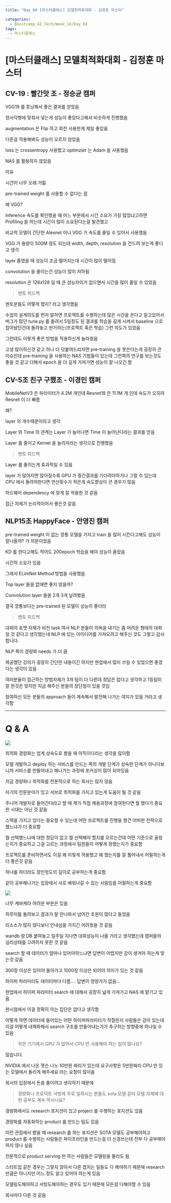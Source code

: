 ```yaml
---
title: "Day_84 [마스터클래스] 모델최적화대회 - 김정훈 마스터"

categories:
  - Boostcamp_AI_Tech/Week_18/Day_84
tags:
  - 마스터클래스
---
```


# [마스터클래스] 모델최적화대회 - 김정훈 마스터

## CV-19 : 빨간맛 조 - 정승균 캠퍼

VGG19 를 튜닝해서 좋은 결과를 얻었음

정사각형에 맞춰서 넣는게 성능이 좋았다고해서 비슷하게 진행했음

augmentation 은 Flip 하고 회전 사용한게 제일 좋았음

다른걸 적용해봐도 성능이 오르지 않았음

loss 는 crossentropy 사용했고 optimzier 는 Adam 을 사용했음

NAS 를 활용하지 않았음

이유

시간이 너무 오래 거릶

pre-trained weight 를 사용할 수 없다는 점

왜 VGG?

Inference 속도를 확인했을 때 어느 부분에서 시간 소요가 가장 많았냐고하면 Profiling 을 하는데 시간이 많이 소요된다는걸 발견했고

비교적 모델이 간단한 Alexnet 이나 VGG 가 속도를 줄일 수 있어서 사용했음

VGG 가 용량이 500M 정도 되는데 width, depth, resolution 을 건드려 보는게 좋다고 생각

layer 줄였을 때 성능이 조금 떨어지는데 시간이 많이 떨어짐

convolution 을 줄이는건 성능이 많이 저하됨

resolution 은 128x128 일 때 큰 성능차이가 없으면서 시간을 많이 줄일 수 있었음

> 멘토 피드백

멘토분들도 어떻게 했지? 라고 생각했음

수업의 설계의도를 먼저 말하면 프로젝트를 수행하는데 많은 시간을 쓴다고 알고있어서 버그가 많던 tune.py 를 돌려서 5일정도 된 결과를 학습을 길게 시켜서
baseline 으로 잡아놨던건데 돌려놓고 딴거하는(프로젝트 혹은 학습) 그런 의도가 있었음

그런데도 이렇게 좋은 방법을 적용하신게 놀라웠음

고생 많이하신것 같고 하나 더 덧붙여드리자면 pre-training 을 못쓴다는게 굉장히 큰 이슈인데 pre-training 을 사용하는 NAS 기법들이 있는데
그런쪽의 연구를 보는것도 좋을 것 같고 더해서 epoch 을 더 길게 가져가면 성능이 잘 나오긴 함

## CV-5조 친구 구했조 - 이경민 캠퍼

MobileNetV3 은 파라미터가 4.2M 개인데 Resnet18 은 11.1M 개 인데 속도가 오히려 Resnet 이 더 빠름

왜?

layer 의 개수때문이라고 생각

Layer 와 Time 의 관계는 Layer 가 늘어나면 Time 이 늘어난다라는 결과를 얻음

Layer 를 줄이고 Kernel 을 늘리자라는 생각으로 진행했음

> 멘토 피드백

Layer 를 줄이는게 효과적일 수 있음

layer 가 많아지면 많아질수록 GPU 가 중간결과를 기다려야하거나 그럴 수 있는데 CPU 에서 돌려야한다면 연산횟수가 적은게 속도향상이 큰 경우가 많음

하드웨어 dependency 에 맞게 잘 적용한 것 같음

접근 자체가 논리적이어서 좋은것 같음

## NLP15조 HappyFace - 안영진 캠퍼

pre-trained weight 이 없는 깡통 모델을 가지고 train 을 많이 시킨다고해도 성능이 잘나올까? 가 의문이었음

KD 를 한다고해도 적어도 200epoch 학습을 해야 성능이 올랐음

시간적 소요가 있음

그래서 ELimNet Method 방법을 사용했음

Top layer 들을 없애면 좋지 않을까?

Convolution layer 들을 2개 3개 날려봤음

결국 깡통보다는 pre-trained 된 모델이 성능이 좋더라

> 멘토 피드백

대회의 포맷 자체가 비전 task 여서 NLP 분들이 의욕을 내기는 좀 어려운 형태의 대회일 것 같다고 생각했는네 NLP 에 있는 아이디어를 가져오려고 해주신 것도
그렇고 감사합니다.

NLP 쪽이 경량화 needs 가 더 큼

제공했던 강의가 굉장히 간단한 내용이긴 하지만 현업에서 많이 쓰일 수 있었으면 좋겠다는 생각이 있음

여러분들이 접근하는 방법자체가 3개 팀이 다 다른데 정답은 없다고 생각하고 1등팀이 잘 한것은 맞지만 지금 해주신 분들의 장단점이 있을 것임

참여하신 모든 분들의 approach 들이 계속해서 발전해 나가는 여지가 있을 거라고 생각함

---

# Q & A

![]({{site.url}}/assets/images/boostcamp/278ed082.png)

최적화 경량화는 업계 성숙도로 봤을 때 아직이다라는 생각을 많이함

모델 개발하고 deploy 하는 서비스를 만드는 쪽의 개발 단계가 성숙한 단계가 아니다보니까 서비스를 만들어내고 해나가는 과정에 포커싱이 많이 되어있음

지금 경량화나 최적화를 전문적으로 하는 회사는 많지 않음

자기의 전문분야가 있고 서브로 최적화를 가지고 있는게 도움이 될 것 같음

주니어 개발자로 들어간다라고 할 때 제가 직접 채용과정에 참여한다면 뭘 했다가 중요한 시대는 아닌 것 같음

스택을 가지고 있다는 중요할 수 있는데 어떤 프로젝트를 진행을 했건 어떠한 전략으로 했느냐가 더 중요함

뭘 선택했느냐에 대한 정답이 없고 뭘 선택해야 할지를 모르는건데 어떤 기준으로 골랐는지가 중요하고 그걸 고르는 과정에서 팀원들이 어떻게 정했는지가
중요함

프로젝트를 준비하면서도 이걸 왜 이렇게 적용했고 왜 했는지를 잘 풀어내서 어필하는게 더 좋은것 같음

하나를 하더라도 장인정도의 깊이로 공부하는게 중요함

같이 공부해나가는 입장에서 서로 배워나갈 수 있는 사람임을 어필하는게 중요함

![]({{site.url}}/assets/images/boostcamp/72eaca53.png)

너무 케바케라 어려운 부분은 있음

하루이틀 돌려보고 결과가 잘 안나와서 넘어간 조원이 많다고 들었음

리소스가 많지 않다보니 인내심을 가지긴 어려웠을 것 같음

wandb 랑 DB 붙여놓고 일주일 지나면 대회성능이 나올 거라고 생각했는데 캠퍼들의 심리상태를 고려하지 못한 것 같음

search 할 때 데이터가 얼마나 있어야하느냐면 답변이 어렵지만 감이 생겨야 하는게 맞는것 같음

300장 이상은 있어야 돌아가고 1000장 이상은 되어야 의미가 있는 것 같음

하이퍼 파라미터도 데이터마다 다름.... 답변이 영양가가 없음...

현업에서 하이퍼 파라미터 search 에 대해서 굉장히 넓게 가져가고 NAS 에 맡기고 있음

현시점에서 이걸 정확히 아는 집단은 없다고 생각함

어떻게 하면 데이터에 들어있는 어떤 하이퍼파라미터가 적절한지 사람들은 감이 있는데 이걸 어떻게 내재화해서 search 구조를 만들어내는가가 추구하는 방향중에
하나일 수 있음

> 작은 기기에서 GPU 가 없어서 CPU 만 사용해야 하는 일이 많나요?

많습니다.

NVIDIA 에서 나온 잿슨 나노 10만원 짜리가 있는데 요구사항은 5만원짜리 CPU 만 있는 모델에서 돌리게 해주세요 라는 요청이 많이옴

회사의 입장에서 돈을 줄이려고 생각하기 때문에

> 경량화나 프로덕트 서빙에 주로 일하시는 분들도 sota 모델 같이 모델 자체에 대한 공부도 계속 하시나요?
 
경량화에서도 research 포지션이 있고 project 를 수행하는 포지션도 있음

경량화를 자동화하는 product 를 만드는 팀도 있음

이런 관점에서 봤을 때 research 를 하는 포지션은 SOTA 모델도 공부해야하고 product 를 수행하는 사람들은 파이프라인을 만드는걸 더 신경쓰는데
전부 다 공부해야 하지 않나 싶음

전문적으로 product serving 만 하는 사람들은 모델링을 몰라도 됨

스타트업 같은 경우는 그렇지 않아서 다른 겹치는 일들도 다 해야하기 때문에 research 만큼은 아니지만 어느 정도 알고 있어야 하는게 있음

모델링도해야하고 서빙도해야하는 경우도 있기 때문에 모든걸 다해야할 수 있음

회사마다 다른 것 같음

